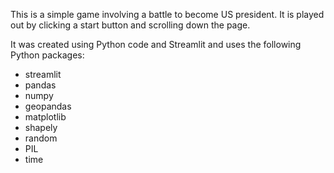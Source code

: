 This is a simple game involving a battle to become US president.
It is played out by clicking a start button and scrolling down the page.

It was created using Python code and Streamlit and uses the following Python packages:

- streamlit
- pandas
- numpy
- geopandas
- matplotlib
- shapely
- random
- PIL
- time
